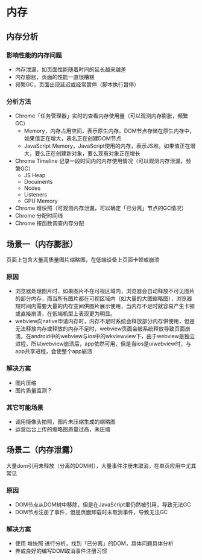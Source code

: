 # 内存

## 内存分析

### 影响性能的内存问题
* 内存泄漏，如页面性能随着时间的延长越来越差
* 内存膨胀，页面的性能一直很糟糕
* 频繁GC，页面出现延迟或经常暂停（脚本执行暂停）

### 分析方法
* Chrome「任务管理器」实时的查看内存使用量（可以观测内存膨胀，频繁GC）
  * Memory，内存占用空间，表示原生内存。DOM节点存储在原生内存中，如果值正在增大，表名正在创建DOM节点
  * JavaScript Memory，JavaScript使用的内存，表示JS堆。如果值正在增大，要么正在创建新对象，要么现有对象正在增长
* Chrome Timeline 记录一段时间内的内存使用情况（可以观测内存泄漏，频繁GC）
  * JS Heap
  * Documents
  * Nodes
  * Listeners
  * GPU Memory
* Chrome 堆快照（可观测内存泄漏，可以确定「已分离」节点的GC情况）
* Chrome 分配时间线
* Chrome 按函数调查内存分配

## 场景一（内存膨胀）
页面上包含大量高质量图片缩略图，在低端设备上页面卡顿或崩溃

### 原因
* 浏览器处理图片时，如果图片不在可视区域内，浏览器会自动释放不可见图片的部分内存，而当所有图片都在可视区域内（如大量的大图缩略图），浏览器短时间内需要大量的内存空间供图片展示使用，当内存不足时就容易产生卡顿或直接崩溃，在低端机型上表现更为明显。
* webview向native申请内存时，内存不足时系统会释放部分内存供使用，但是无法释放内存或释放的内存不足时，webview页面会被系统释放导致页面崩溃。在android中的webview与ios中的wkviewview下，由于webview是独立进程，所以webview崩溃后，app依然可用，但是当ios是uiwebview时，与app共享进程，会使整个app崩溃

### 解决方案
* 图片压缩
* 图片质量监测？

### 其它可能场景
* 调用摄像头拍照，图片未压缩生成的缩略图
* 运营后台上传的缩略图质量过高，未压缩

## 场景二（内存泄露）
大量dom引用未释放（分离的DOM树），大量事件注册未取消，在单页应用中尤其常见

### 原因
* DOM节点从DOM树中移除，但是在JavaScript里仍然被引用，导致无法GC
* DOM节点注册了事件，但是页面卸载时未取消事件，导致无法GC

### 解决方案
* 使用 堆快照 进行分析，找到「已分离」的DOM，具体问题具体分析
* 养成良好的编写DOM取消事件注册习惯